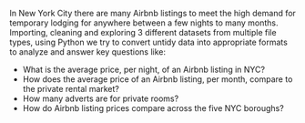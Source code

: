 In New York City there are many Airbnb listings to meet the high demand for temporary lodging for anywhere between a few nights to many months.
Importing, cleaning and exploring 3 different datasets from multiple file types, using Python 
we try to convert untidy data into appropriate formats to analyze and answer key questions like:

- What is the average price, per night, of an Airbnb listing in NYC?
- How does the average price of an Airbnb listing, per month, compare to the private rental market?
- How many adverts are for private rooms?
- How do Airbnb listing prices compare across the five NYC boroughs?
